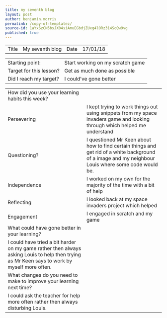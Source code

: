 ```yaml
---
title: my seventh blog
layout: post
author: benjamin.morris
permalink: /copy-of-templatez/
source-id: 1aYxSzCN5bsJX04siAmuEGbdjZUxg4lORz314ScQw9vg
published: true
---
```

<table>
  <tr>
    <td>Title</td>
    <td>My seventh blog</td>
    <td>Date</td>
    <td>17/01/18</td>
  </tr>
</table>


<table>
  <tr>
    <td>Starting point:</td>
    <td>Start working on my scratch game</td>
  </tr>
  <tr>
    <td>Target for this lesson?</td>
    <td>Get as much done as possible</td>
  </tr>
  <tr>
    <td>Did I reach my target? </td>
    <td>I could've gone better</td>
  </tr>
</table>


<table>
  <tr>
    <td>How did you use your learning habits this week?</td>
    <td></td>
  </tr>
  <tr>
    <td>Persevering</td>
    <td>I kept trying to work things out using snippets from my space invaders game and looking through which helped me understand</td>
  </tr>
  <tr>
    <td>Questioning?</td>
    <td>I questioned Mr Keen about how to find certain things and get rid of a white background of a image and my neighbour Louis where some code would be.</td>
  </tr>
  <tr>
    <td>Independence</td>
    <td>I worked on my own for the majority of the time with a bit of help</td>
  </tr>
  <tr>
    <td>Reflecting</td>
    <td>I looked back at my space invaders project which helped</td>
  </tr>
  <tr>
    <td>Engagement</td>
    <td>I engaged in scratch and my game</td>
  </tr>
  <tr>
    <td>What could have gone better in your learning?</td>
    <td></td>
  </tr>
  <tr>
    <td>I could have tried a bit harder on my game rather then  always asking Louis to help then trying as Mr Keen says to work by myself more often.</td>
    <td></td>
  </tr>
  <tr>
    <td>What changes do you need to make to improve your learning next time?</td>
    <td></td>
  </tr>
  <tr>
    <td>I could ask the teacher for help more often rather then always disturbing Louis.</td>
    <td></td>
  </tr>
</table>


